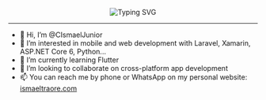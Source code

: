 <!-- Animation de texte -->
<p align="center">
  <img src="https://readme-typing-svg.demolab.com?font=Fira+Code&size=22&duration=3000&pause=1000&color=F97316&center=true&vCenter=true&multiline=true&repeat=true&width=600&lines=Hi+there!+I'm+Isma%C3%ABl+Junior.;Mobile+%26+Web+Developer.;Currently+Learning+Flutter+%F0%9F%90%9C" alt="Typing SVG" />
</p>

---

- 👋 Hi, I’m @CIsmaelJunior  
- 👀 I’m interested in mobile and web development with Laravel, Xamarin, ASP.NET Core 6, Python...  
- 🌱 I’m currently learning Flutter  
- 💞️ I’m looking to collaborate on cross-platform app development  
- 📫 You can reach me by phone or WhatsApp on my personal website: [ismaeltraore.com](https://ismaeltraore.com)

<!---
CIsmaelJunior/CIsmaelJunior is a ✨ special ✨ repository because its `README.md` (this file) appears on your GitHub profile.
You can click the Preview link to take a look at your changes.
--->
